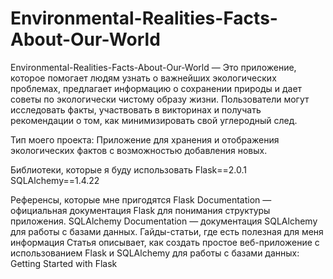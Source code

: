 # Environmental-Realities-Facts-About-Our-World

Environmental-Realities-Facts-About-Our-World — Это приложение, которое помогает людям узнать о важнейших экологических проблемах, предлагает информацию о сохранении природы и дает советы по экологически чистому образу жизни. Пользователи могут исследовать факты, участвовать в викторинах и получать рекомендации о том, как минимизировать свой углеродный след.

Тип моего проекта:
Приложение для хранения и отображения экологических фактов с возможностью добавления новых.

Библиотеки, которые я буду использовать
Flask==2.0.1
SQLAlchemy==1.4.22

Референсы, которые мне пригодятся
Flask Documentation — официальная документация Flask для понимания структуры приложения.
SQLAlchemy Documentation — документация SQLAlchemy для работы с базами данных.
Гайды-статьи, где есть полезная для меня информация
Статья описывает, как создать простое веб-приложение с использованием Flask и SQLAlchemy для работы с базами данных: Getting Started with Flask
